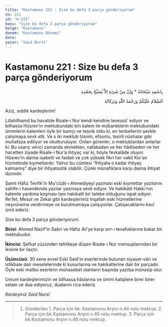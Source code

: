 ```yaml
---
title: "Kastamonu 221 : Size bu defa 3 parça gönderiyorum"
no: 221
id: "K-221"
konu: "Size bu defa 3 parça gönderiyorum"
bolge: "Kastamonu"
donem: "Kastamonu Dönemi"
date: 
yazar: "Said Nursî"
---
```


# Kastamonu 221 : Size bu defa 3 parça gönderiyorum

<p class="arabic" dir="rtl" title="Meal: “Subhân Allah’ın adıyla” * “Hiçbir şey yoktur ki O'nu hamd ile tesbih etmesin” [İsrâ 17:44]">بِاسْمِهِ سُبْحَانَهُ * وَاِنْ مِنْ شَىْءٍ اِلاَّ يُسَبِّحُ بِحَمْدِهِ</p>

<p class="arabic" dir="rtl" title="Meal: “Allah’ın selâmı, rahmeti ve bereketleri, üzerinize olsun.”">اَلسَّلاَمُ عَلَيْكُمْ وَرَحْمَةُ اللّٰهِ وَبَرَكَاتُهُ</p>

Aziz, sıddık kardeşlerim!

Lillahilhamd bu havalide Risale-i Nur kendi kendine tevessü’ ediyor ve bilhassa Hüsrev’in mektubundaki bin kalem ile mübareklerin mektubundaki ümmilerin kalemleri öyle bir kamçı ve teşvik oldu ki, en tenbellerini şevkle çalışmaya sevk etti. Ve o iki mektub tılsımlı, efsunlu, tesirli nüshalar gibi muhafaza ediliyor ve okutturuluyor. Onları görenler, o mektublardan anlarlar ki: Bu usanç verici zamanda ekmekten, nafakadan ve her hâdiseden ve her hacetten ziyade Risale-i Nur’a ihtiyaç var ki, böyle fevkalâde oluyor. Hüsrev’in daima isabetli ve faideli ve çok yüksek fikri her vakit Kur’an hizmetinde kıymettardır. Yalnız bu cümlesi “İhtiyata o kadar ihtiyaç kalmamış” diye bir ihtiyatsızlık olabilir. Çünki münafıklara karşı daima ihtiyat lâzımdır.

Şamlı Hâfız Tevfik'in Mu'cizât-ı Ahmediyeyi yazması eski kıymettar yazılarını sahife-i hasenâtında yazılar yazmaya sevk ediyor. Ve hakikatli Hakkı'nın kalemle yardıma koşması tam hakikatli bir talebe olduğunu ispat ediyor. Re'fet, Mesut ve Zekai gibi kardeşlerimiz inşallah eski hizmetlerine neşvünema verdirmeye ve kurutmamaya çalışıyorlar. Çalışacaklarını kavî ümit ederiz.

Size bu defa 3 parça gönderiyorum:

**Birisi**: Ahmed Nazif'in Sabri ve Hâfız Ali'ye karşı sırr-ı tevafuklarına bakar bir mektubudur.

**İkincisi**: Şefkat yüzünden tehlikeye düşen Risale-i Nur mensuplarından bir ikisine bir ilaçtır.

**Üçüncüsü**: 30 sene evvel Eski Said'in eserlerinde bulunan siyaset-vâri ve istikbale dair meselelerinde ki kusurlarına ve hakikatlerine dair bir parçadır. Öyle eski matbu eserlerin münasebet olanların başında yazılsa münasip olur.

Umum kardeşlerimizin ve bilhassa hâslarına ve ümmi katiplere birer birer selam ve dua ediyoruz, dualarını rica ederiz.

*Kardeşiniz*
*Said Nursî*

***

> 1. Gönderilen 1. Parça için bk. Kastamonu Arşivi n.44 nolu mektup. 2. Parça için bk.Kastamonu Arşivi n.45 nolu mektup. 3. Parça için bk.Kastamonu Arşivi n.46 nolu mektup.
